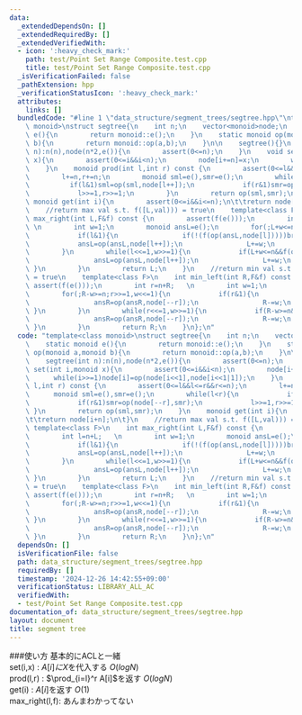 ```yaml
---
data:
  _extendedDependsOn: []
  _extendedRequiredBy: []
  _extendedVerifiedWith:
  - icon: ':heavy_check_mark:'
    path: test/Point Set Range Composite.test.cpp
    title: test/Point Set Range Composite.test.cpp
  _isVerificationFailed: false
  _pathExtension: hpp
  _verificationStatusIcon: ':heavy_check_mark:'
  attributes:
    links: []
  bundledCode: "#line 1 \"data_structure/segment_trees/segtree.hpp\"\ntemplate<class\
    \ monoid>\nstruct segtree{\n    int n;\n    vector<monoid>node;\n    static monoid\
    \ e(){\n        return monoid::e();\n    }\n    static monoid op(monoid a,monoid\
    \ b){\n        return monoid::op(a,b);\n    }\n\n    segtree(){}\n    segtree(int\
    \ n):n(n),node(n*2,e()){\n        assert(0<=n);\n    }\n    void set(int i,monoid\
    \ x){\n        assert(0<=i&&i<n);\n        node[i+=n]=x;\n        while(i>>=1)node[i]=op(node[i<<1],node[i<<1|1]);\n\
    \    }\n    monoid prod(int l,int r) const {\n        assert(0<=l&&l<=r&&r<=n);\n\
    \        l+=n,r+=n;\n        monoid sml=e(),smr=e();\n        while(l<r){\n  \
    \          if(l&1)sml=op(sml,node[l++]);\n            if(r&1)smr=op(node[--r],smr);\n\
    \            l>>=1,r>>=1;\n        }\n        return op(sml,smr);\n    }\n   \
    \ monoid get(int i){\n        assert(0<=i&&i<=n);\n\t\treturn node[i+n];\n\t}\n\
    \    //return max val s.t. f([L,val))) = true\n    template<class F>\n    int\
    \ max_right(int L,F&f) const {\n        assert(f(e()));\n        int l=n+L;  \
    \ \n        int w=1;\n        monoid ansL=e();\n        for(;L+w<=n;l>>=1,w<<=1){\n\
    \            if(l&1){\n                if(!(f(op(ansL,node[l]))))break;\n    \
    \            ansL=op(ansL,node[l++]);\n                L+=w;\n            }\n\
    \        }\n        while(l<<=1,w>>=1){\n            if(L+w<=n&&f(op(ansL,node[l]))){\n\
    \                ansL=op(ansL,node[l++]);\n                L+=w;\n           \
    \ }\n        }\n        return L;\n    }\n    //return min val s.t. f([val,R))\
    \ = true\n    template<class F>\n    int min_left(int R,F&f) const {\n       \
    \ assert(f(e()));\n        int r=n+R;   \n        int w=1;\n        monoid ansR=e();\n\
    \        for(;R-w>=n;r>>=1,w<<=1){\n            if(r&1){\n                if(!(f(op(ansR,node[r-1]))))break;\n\
    \                ansR=op(ansR,node[--r]);\n                R-=w;\n           \
    \ }\n        }\n        while(r<<=1,w>>=1){\n            if(R-w>=n&&f(op(ansR,node[r-1]))){\n\
    \                ansR=op(ansR,node[--r]);\n                R-=w;\n           \
    \ }\n        }\n        return R;\n    }\n};\n"
  code: "template<class monoid>\nstruct segtree{\n    int n;\n    vector<monoid>node;\n\
    \    static monoid e(){\n        return monoid::e();\n    }\n    static monoid\
    \ op(monoid a,monoid b){\n        return monoid::op(a,b);\n    }\n\n    segtree(){}\n\
    \    segtree(int n):n(n),node(n*2,e()){\n        assert(0<=n);\n    }\n    void\
    \ set(int i,monoid x){\n        assert(0<=i&&i<n);\n        node[i+=n]=x;\n  \
    \      while(i>>=1)node[i]=op(node[i<<1],node[i<<1|1]);\n    }\n    monoid prod(int\
    \ l,int r) const {\n        assert(0<=l&&l<=r&&r<=n);\n        l+=n,r+=n;\n  \
    \      monoid sml=e(),smr=e();\n        while(l<r){\n            if(l&1)sml=op(sml,node[l++]);\n\
    \            if(r&1)smr=op(node[--r],smr);\n            l>>=1,r>>=1;\n       \
    \ }\n        return op(sml,smr);\n    }\n    monoid get(int i){\n        assert(0<=i&&i<=n);\n\
    \t\treturn node[i+n];\n\t}\n    //return max val s.t. f([L,val))) = true\n   \
    \ template<class F>\n    int max_right(int L,F&f) const {\n        assert(f(e()));\n\
    \        int l=n+L;   \n        int w=1;\n        monoid ansL=e();\n        for(;L+w<=n;l>>=1,w<<=1){\n\
    \            if(l&1){\n                if(!(f(op(ansL,node[l]))))break;\n    \
    \            ansL=op(ansL,node[l++]);\n                L+=w;\n            }\n\
    \        }\n        while(l<<=1,w>>=1){\n            if(L+w<=n&&f(op(ansL,node[l]))){\n\
    \                ansL=op(ansL,node[l++]);\n                L+=w;\n           \
    \ }\n        }\n        return L;\n    }\n    //return min val s.t. f([val,R))\
    \ = true\n    template<class F>\n    int min_left(int R,F&f) const {\n       \
    \ assert(f(e()));\n        int r=n+R;   \n        int w=1;\n        monoid ansR=e();\n\
    \        for(;R-w>=n;r>>=1,w<<=1){\n            if(r&1){\n                if(!(f(op(ansR,node[r-1]))))break;\n\
    \                ansR=op(ansR,node[--r]);\n                R-=w;\n           \
    \ }\n        }\n        while(r<<=1,w>>=1){\n            if(R-w>=n&&f(op(ansR,node[r-1]))){\n\
    \                ansR=op(ansR,node[--r]);\n                R-=w;\n           \
    \ }\n        }\n        return R;\n    }\n};\n"
  dependsOn: []
  isVerificationFile: false
  path: data_structure/segment_trees/segtree.hpp
  requiredBy: []
  timestamp: '2024-12-26 14:42:55+09:00'
  verificationStatus: LIBRARY_ALL_AC
  verifiedWith:
  - test/Point Set Range Composite.test.cpp
documentation_of: data_structure/segment_trees/segtree.hpp
layout: document
title: segment tree
---
```

###使い方
基本的にACLと一緒  
set(i,x)      : $A[i]にX$を代入する      $O(logN)$  
prod(l,r)     : $\prod_{i=l}^r A[i]$を返す $O(logN)$  
get(i)        : $A[i]$を返す               $O(1)$  
max_right(l,f): あんまわかってない  
